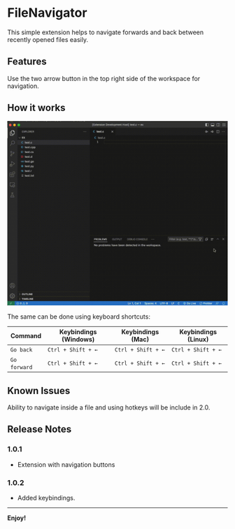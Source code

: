 # FileNavigator

This simple extension helps to navigate forwards and back between recently opened files easily.

## Features

Use the two arrow button in the top right side of the workspace for navigation.

## How it works

![Demo](./media/record.gif)

The same can be done using keyboard shortcuts:

| Command      | Keybindings (Windows) | Keybindings (Mac)  | Keybindings (Linux) |
| ------------ | --------------------- | ------------------ | ------------------- |
| `Go back`    | `Ctrl + Shift + ←`    | `Ctrl + Shift + ←` | `Ctrl + Shift + ←`  |
| `Go forward` | `Ctrl + Shift + ←`    | `Ctrl + Shift + ←` | `Ctrl + Shift + ←`  |

## Known Issues

Ability to navigate inside a file and using hotkeys will be include in 2.0.

## Release Notes

### 1.0.1

- Extension with navigation buttons

### 1.0.2

- Added keybindings.

---

**Enjoy!**
